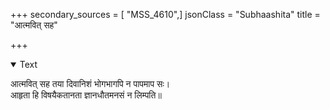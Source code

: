 +++
secondary_sources = [ "MSS_4610",]
jsonClass = "Subhaashita"
title = "आत्मवित् सह"

+++

<details open><summary>Text</summary>

आत्मवित् सह तया दिवानिशं भोगभागपि न पापमाप सः।  
आहृता हि विषयैकतानता ज्ञानधौतमनसं न लिम्पति॥
</details>
